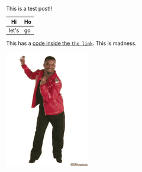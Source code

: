 This is a test post!!  
  
| Hi| Ho|  
|---|---|  
|let's|go|  
  
This has a [code inside the `the link`](#woot). This is madness.  
  
![be happy](./tenor.gif)